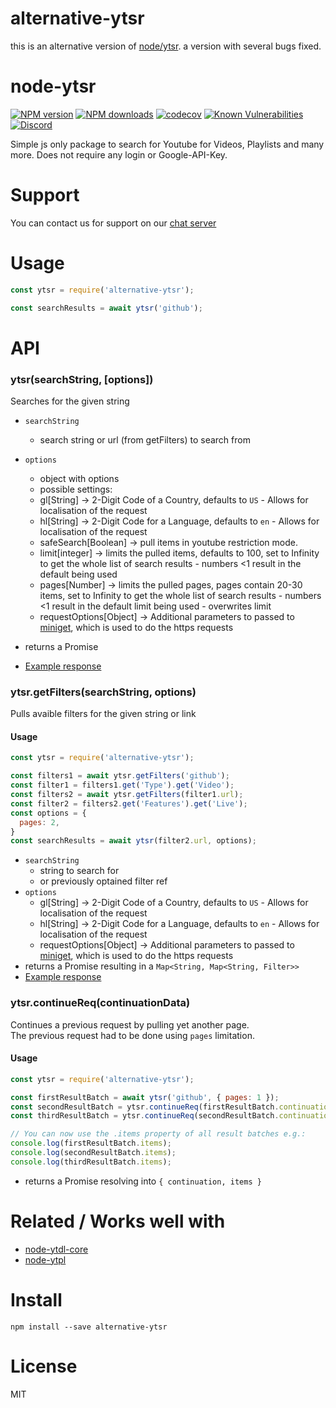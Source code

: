 # alternative-ytsr
this is an alternative version of [node/ytsr](https://github.com/TimeForANinja/node-ytsr). a version with several bugs fixed.

# node-ytsr
[![NPM version](https://img.shields.io/npm/v/ytsr.svg?maxAge=3600)](https://www.npmjs.com/package/ytsr)
[![NPM downloads](https://img.shields.io/npm/dt/ytsr.svg?maxAge=3600)](https://www.npmjs.com/package/ytsr)
[![codecov](https://codecov.io/gh/timeforaninja/node-ytsr/branch/master/graph/badge.svg)](https://codecov.io/gh/timeforaninja/node-ytsr)
[![Known Vulnerabilities](https://snyk.io/test/github/timeforaninja/node-ytsr/badge.svg)](https://snyk.io/test/github/timeforaninja/node-ytsr)
[![Discord](https://img.shields.io/discord/484464227067887645.svg)](https://discord.gg/V3vSCs7)

Simple js only package to search for Youtube for Videos, Playlists and many more.
Does not require any login or Google-API-Key.

# Support
You can contact us for support on our [chat server](https://discord.gg/V3vSCs7)

# Usage

```js
const ytsr = require('alternative-ytsr');

const searchResults = await ytsr('github');
```


# API
### ytsr(searchString, [options])

Searches for the given string

* `searchString`
    * search string or url (from getFilters) to search from
* `options`
    * object with options
    * possible settings:
    * gl[String] -> 2-Digit Code of a Country, defaults to `US` - Allows for localisation of the request
    * hl[String] -> 2-Digit Code for a Language, defaults to `en` - Allows for localisation of the request
    * safeSearch[Boolean] -> pull items in youtube restriction mode.
    * limit[integer] -> limits the pulled items, defaults to 100, set to Infinity to get the whole list of search results - numbers <1 result in the default being used
    * pages[Number] -> limits the pulled pages, pages contain 20-30 items, set to Infinity to get the whole list of search results - numbers <1 result in the default limit being used - overwrites limit
    * requestOptions[Object] -> Additional parameters to passed to [miniget](https://github.com/fent/node-miniget), which is used to do the https requests

* returns a Promise
* [Example response](https://github.com/timeforaninja/node-ytsr/blob/master/example/example_search_output.txt)


### ytsr.getFilters(searchString, options)

Pulls avaible filters for the given string or link

#### Usage

```js
const ytsr = require('alternative-ytsr');

const filters1 = await ytsr.getFilters('github');
const filter1 = filters1.get('Type').get('Video');
const filters2 = await ytsr.getFilters(filter1.url);
const filter2 = filters2.get('Features').get('Live');
const options = {
  pages: 2,
}
const searchResults = await ytsr(filter2.url, options);
```

* `searchString`
    * string to search for
    * or previously optained filter ref
* `options`
    * gl[String] -> 2-Digit Code of a Country, defaults to `US` - Allows for localisation of the request
    * hl[String] -> 2-Digit Code for a Language, defaults to `en` - Allows for localisation of the request
    * requestOptions[Object] -> Additional parameters to passed to [miniget](https://github.com/fent/node-miniget), which is used to do the https requests
* returns a Promise resulting in a `Map<String, Map<String, Filter>>`
* [Example response](https://github.com/timeforaninja/node-ytsr/blob/master/example/example_filters_output.txt)

### ytsr.continueReq(continuationData)
Continues a previous request by pulling yet another page.  
The previous request had to be done using `pages` limitation.

#### Usage
```js
const ytsr = require('alternative-ytsr');

const firstResultBatch = await ytsr('github', { pages: 1 });
const secondResultBatch = ytsr.continueReq(firstResultBatch.continuation);
const thirdResultBatch = ytsr.continueReq(secondResultBatch.continuation);

// You can now use the .items property of all result batches e.g.:
console.log(firstResultBatch.items);
console.log(secondResultBatch.items);
console.log(thirdResultBatch.items);
```

* returns a Promise resolving into `{ continuation, items }`

# Related / Works well with

* [node-ytdl-core](https://github.com/fent/node-ytdl-core)
* [node-ytpl](https://github.com/TimeForANinja/node-ytpl)


# Install

    npm install --save alternative-ytsr

# License
MIT

